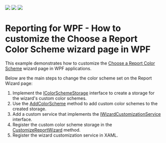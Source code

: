 <!-- default badges list -->
![](https://img.shields.io/endpoint?url=https://codecentral.devexpress.com/api/v1/VersionRange/180375835/22.2.2%2B)
[![](https://img.shields.io/badge/Open_in_DevExpress_Support_Center-FF7200?style=flat-square&logo=DevExpress&logoColor=white)](https://supportcenter.devexpress.com/ticket/details/T830427)
[![](https://img.shields.io/badge/📖_How_to_use_DevExpress_Examples-e9f6fc?style=flat-square)](https://docs.devexpress.com/GeneralInformation/403183)
<!-- default badges end -->
# Reporting for WPF - How to customize the Choose a Report Color Scheme wizard page in WPF

This example demonstrates how to customize the [Choose a Report Color Scheme](https://docs.devexpress.com/XtraReports/400459/create-end-user-reporting-applications/wpf-reporting/end-user-report-designer/gui/report-wizard/table-report/choose-a-report-color-scheme) wizard page in WPF applications.

Below are the main steps to change the color scheme set on the Report Wizard page:

1. Implement the <a href="https://docs.devexpress.com/XtraReports/DevExpress.XtraReports.Wizards.ColorSchemes.IColorSchemeStorage">IColorSchemeStorage</a> interface to create a storage for the wizard's custom color schemes.
2. Use the <a href="https://docs.devexpress.com/XtraReports/DevExpress.XtraReports.Wizards.ColorSchemes.IColorSchemeStorage.AddColorScheme(DevExpress.XtraReports.Wizards.ColorSchemes.ColorScheme)">AddColorScheme</a> method to add custom color schemes to the created storage.
3. Add a custom service that implements the <a href="https://docs.devexpress.com/XtraReports/DevExpress.XtraReports.Wizards.IWizardCustomizationService">IWizardCustomizationService</a> interface. 
4. Register the custom color scheme storage in the <a href="https://docs.devexpress.com/XtraReports/DevExpress.XtraReports.Wizards.IWizardCustomizationService.CustomizeReportWizard(IWizardCustomization-XtraReportModel-)">CustomizeReportWizard</a> method.
5. Register the wizard customization service in XAML.
